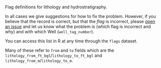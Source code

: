 
Flag definitions for lithology and hydrostratigraphy. 

In all cases we give suggestions for how to fix the problem. However, if you 
believe that the record is correct, but that the *flag* is incorrect, please
[open an issue](https://github.com/bcgov/bcaquiferdata/issues) and let us
know what the problem is (which flag is incorrect and why) 
and with which Well (`well_tag_number`).

You can access this list in R at any time through the `flags` dataset.

Many of these refer to `from` and `to` fields which are the `lithology_from_ft_bgl`/`lithology_to_ft_bgl` and `lithology_from_m`/`lithology_to_m`.
